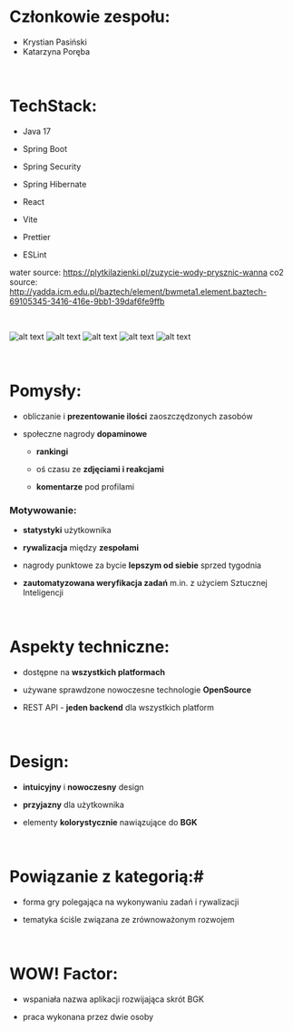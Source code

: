 # Członkowie zespołu:
- Krystian Pasiński
- Katarzyna Poręba  

<br />

# TechStack:
- Java 17
- Spring Boot
- Spring Security
- Spring Hibernate

- React
- Vite
- Prettier
- ESLint


water source: https://plytkilazienki.pl/zuzycie-wody-prysznic-wanna
co2 source: http://yadda.icm.edu.pl/baztech/element/bwmeta1.element.baztech-69105345-3416-416e-9bb1-39daf6fe9ffb

<br />

![alt text](./resources/Frame%201.png)
![alt text](./resources/Frame%202.png)
![alt text](./resources/Frame%203.png)
![alt text](./resources/Frame%204.png)
![alt text](./resources/Frame%205.png)

<br />

# Pomysły:

  - obliczanie i **prezentowanie ilości** zaoszczędzonych zasobów

  - społeczne nagrody **dopaminowe**

    - **rankingi**

    - oś czasu ze **zdjęciami i reakcjami**

    - **komentarze** pod profilami

### Motywowanie:

  - **statystyki** użytkownika

  - **rywalizacja** między **zespołami**

  - nagrody punktowe za bycie **lepszym od siebie** sprzed tygodnia

  - **zautomatyzowana weryfikacja zadań** m.in. z użyciem Sztucznej Inteligencji

<br />

# Aspekty techniczne:

  - dostępne na **wszystkich platformach**

  - używane sprawdzone nowoczesne technologie **OpenSource**

  - REST API - **jeden backend** dla wszystkich platform

<br />

# Design:

  - **intuicyjny** i **nowoczesny** design

  - **przyjazny** dla użytkownika

  - elementy **kolorystycznie** nawiązujące do **BGK**

<br />

# Powiązanie z kategorią:# 

  - forma gry polegająca na wykonywaniu zadań i rywalizacji

  - tematyka ściśle związana ze zrównoważonym rozwojem

<br />

# WOW! Factor:

  - wspaniała nazwa aplikacji rozwijająca skrót BGK

  -	praca wykonana przez dwie osoby
